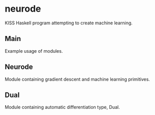 # neurode
KISS Haskell program attempting to create machine learning.

## Main
Example usage of modules.

## Neurode
Module containing gradient descent and machine learning primitives.

## Dual
Module containing automatic differentiation type, Dual.
